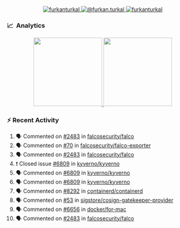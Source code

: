 <p align="center">
  <a href="https://linkedin.com/in/furkanturkal" target="blank">
    <img src="https://img.shields.io/badge/linkedin-%230077B5.svg?&style=for-the-badge&logo=linkedin&logoColor=white" alt="furkanturkal" />
  </a>
  <a href="https://medium.com/@furkan.turkal" target="blank">
    <img src="https://img.shields.io/badge/medium-%2312100E.svg?&style=for-the-badge&logo=medium&logoColor=white" alt="@furkan.turkal" />
  </a>
  <a href="https://twitter.com/furkanturkaI" target="blank">
    <img src="https://img.shields.io/badge/Twitter-1DA1F2?style=for-the-badge&logo=twitter&logoColor=white" alt="furkanturkaI" />
  </a>
</p>

### 📈 &nbsp;Analytics

<p align="center">
  <a href="https://coderstats.net/github/#Dentrax">
    <img height="180em" src="https://github-readme-stats-eight-theta.vercel.app/api?username=Dentrax&show_icons=true&theme=algolia&include_all_commits=true&count_private=true&line_height=26"/>
    <img height="180em" src="https://github-readme-stats-eight-theta.vercel.app/api/top-langs/?username=Dentrax&layout=compact&langs_count=8&theme=algolia&line_height=26"/>
  </a>
</p>

### :zap: Recent Activity

<!--START_SECTION:activity-->
1. 🗣 Commented on [#2483](https://github.com/falcosecurity/falco/issues/2483) in [falcosecurity/falco](https://github.com/falcosecurity/falco)
2. 🗣 Commented on [#70](https://github.com/falcosecurity/falco-exporter/issues/70) in [falcosecurity/falco-exporter](https://github.com/falcosecurity/falco-exporter)
3. 🗣 Commented on [#2483](https://github.com/falcosecurity/falco/issues/2483) in [falcosecurity/falco](https://github.com/falcosecurity/falco)
4. ❗️ Closed issue [#6809](https://github.com/kyverno/kyverno/issues/6809) in [kyverno/kyverno](https://github.com/kyverno/kyverno)
5. 🗣 Commented on [#6809](https://github.com/kyverno/kyverno/issues/6809) in [kyverno/kyverno](https://github.com/kyverno/kyverno)
6. 🗣 Commented on [#6809](https://github.com/kyverno/kyverno/issues/6809) in [kyverno/kyverno](https://github.com/kyverno/kyverno)
7. 🗣 Commented on [#8292](https://github.com/containerd/containerd/issues/8292) in [containerd/containerd](https://github.com/containerd/containerd)
8. 🗣 Commented on [#53](https://github.com/sigstore/cosign-gatekeeper-provider/issues/53) in [sigstore/cosign-gatekeeper-provider](https://github.com/sigstore/cosign-gatekeeper-provider)
9. 🗣 Commented on [#6656](https://github.com/docker/for-mac/issues/6656) in [docker/for-mac](https://github.com/docker/for-mac)
10. 🗣 Commented on [#2483](https://github.com/falcosecurity/falco/issues/2483) in [falcosecurity/falco](https://github.com/falcosecurity/falco)
<!--END_SECTION:activity-->
